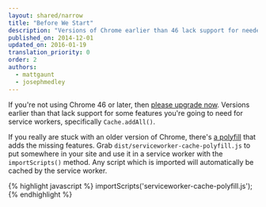 ```yaml
---
layout: shared/narrow
title: "Before We Start"
description: "Versions of Chrome earlier than 46 lack support for needed features. Here's what you can do about it."
published_on: 2014-12-01
updated_on: 2016-01-19
translation_priority: 0
order: 2
authors:
  - mattgaunt
  - josephmedley
---
```


If you're not using Chrome 46 or later, then 
[please upgrade now](https://support.google.com/chrome/answer/95414). Versions 
earlier than that lack support for some features you're going to need for 
service workers, specifically `Cache.addAll()`.

If you really are stuck with an older version of Chrome, there's 
[a polyfill](https://github.com/coonsta/cache-polyfill) that adds the missing 
features. Grab `dist/serviceworker-cache-polyfill.js` to put somewhere in your 
site and use it in a service worker with the `importScripts()` method. Any 
script which is imported will automatically be cached by the service worker.

{% highlight javascript %}
importScripts('serviceworker-cache-polyfill.js');
{% endhighlight %}
